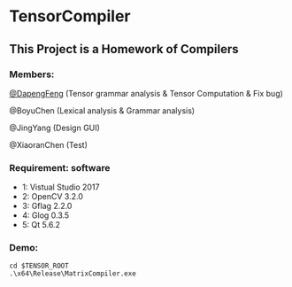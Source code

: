 TensorCompiler
==============

## This Project is a Homework of Compilers

### Members: 
[@DapengFeng](https://github.com/DapenFeng) (Tensor grammar analysis & Tensor Computation & Fix bug)

@BoyuChen (Lexical analysis & Grammar analysis)

@JingYang (Design GUI)

@XiaoranChen (Test)

### Requirement: software
* 1: Vistual Studio 2017
* 2: OpenCV 3.2.0
* 3: Gflag 2.2.0
* 4: Glog 0.3.5
* 5: Qt 5.6.2

### Demo:
```
cd $TENSOR_ROOT
.\x64\Release\MatrixCompiler.exe
```
